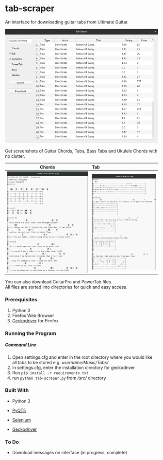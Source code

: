 # tab-scraper
An interface for downloading guitar tabs from Ultimate Guitar.

![ui-image](screens/ui-screen.png)

Get screenshots of Guitar Chords, Tabs, Bass Tabs and Ukulele Chords with no clutter.

Chords  |   Tab
:------:|:------|
![chords](screens/feather-chords.png) | ![tab](screens/sultans-tab.png)

You can also download GuitarPro and PowerTab files. <br>
All files are sorted into directories for quick and easy access.

### Prerequisites

1. Python 3
2. Firefox Web Browser
3. [Geckodriver](https://github.com/mozilla/geckodriver/releases) for Firefox

### Running the Program

##### Command Line

1. Open settings.cfg and enter in the root directory where you would like all tabs to be stored e.g. <i>username/Music/Tabs/ </i>
2. In settings.cfg, enter the installation directory for geckodriver
3. Run `pip install -r requirements.txt`
4. run `python tab-scraper.py` from <i>/src/</i> directory

### Built With

- Python 3

- [PyQT5](https://pypi.org/project/PyQt5/)

- [Selenium](https://selenium-python.readthedocs.io/)

- [Geckodriver](https://github.com/mozilla/geckodriver/releases)

### To Do

- Download messages on interface (in progress, complete)
